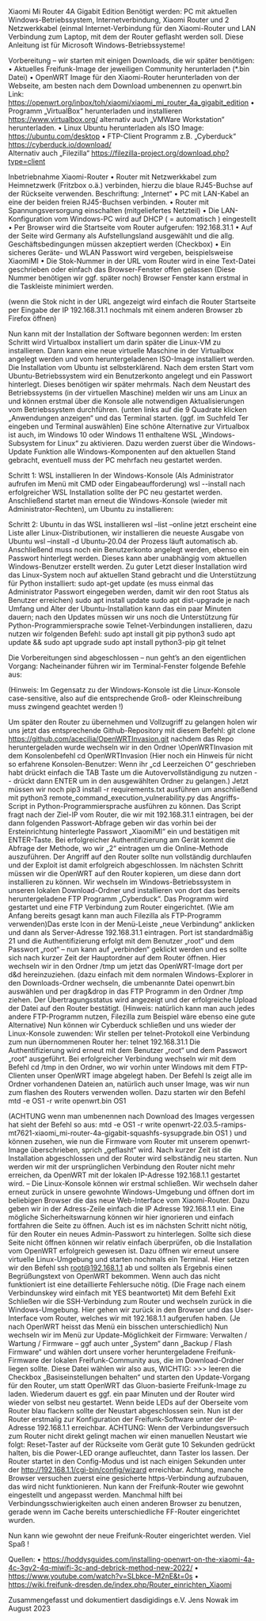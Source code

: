 Xiaomi Mi Router 4A Gigabit Edition
Benötigt werden: PC mit aktuellen Windows-Betriebssystem, Internetverbindung, Xiaomi Router und 2 Netzwerkkabel (einmal Internet-Verbindung für den Xiaomi-Router und LAN Verbindung zum Laptop, mit dem der Router geflasht werden soll. 
Diese Anleitung ist für Microsoft Windows-Betriebssysteme!

Vorbereitung – wir starten mit einigen Downloads, die wir später benötigen:
•	Aktuelles Freifunk-Image der jeweiligen Community herunterladen (*.bin Datei) 
•	OpenWRT Image für den Xiaomi-Router herunterladen von der Webseite, am besten nach dem Download umbenennen zu openwrt.bin 
Link: https://openwrt.org/inbox/toh/xiaomi/xiaomi_mi_router_4a_gigabit_edition
•	Programm „VirtualBox“ herunterladen und installieren https://www.virtualbox.org/ alternativ auch „VMWare Workstation“ herunterladen.
•	Linux Ubuntu herunterladen als ISO Image: https://ubuntu.com/desktop
•	FTP-Client Programm z.B. „Cyberduck“ https://cyberduck.io/download/  
Alternativ auch „Filezilla“ https://filezilla-project.org/download.php?type=client

Inbetriebnahme Xiaomi-Router
•	Router mit Netzwerkkabel zum Heimnetzwerk (Fritzbox o.ä.) verbinden, hierzu die blaue RJ45-Buchse auf der Rückseite verwenden. Beschriftung: „Internet“
•	PC mit LAN-Kabel an eine der beiden freien RJ45-Buchsen verbinden.
•	Router mit Spannungsversorgung einschalten (mitgeliefertes Netzteil) 
•	Die LAN-Konfiguration vom Windows-PC wird auf DHCP ( = automatisch ) eingestellt
•	Per Browser wird die Startseite vom Router aufgerufen: 192.168.31.1
•	Auf der Seite wird Germany als Aufstellungsland ausgewählt und die allg. Geschäftsbedingungen müssen akzeptiert werden (Checkbox)
•	Ein sicheres Geräte- und WLAN Passwort wird vergeben, beispielsweise XiaomiMI
•	Die Stok-Nummer in der URL vom Router wird in eine Text-Datei geschrieben oder einfach das Browser-Fenster offen gelassen (Diese Nummer benötigen wir ggf. später noch) Browser Fenster kann erstmal in die Taskleiste minimiert werden.

(wenn die Stok nicht in der URL angezeigt wird einfach die Router Startseite per Eingabe der IP 192.168.31.1 nochmals mit einem anderen Browser zb Firefox öffnen)


Nun kann mit der Installation der Software begonnen werden:
Im ersten Schritt wird Virtualbox installiert um darin später die Linux-VM zu installieren. Dann kann eine neue virtuelle Maschine in der Virtualbox angelegt werden und vom heruntergeladenen ISO-Image installiert werden.
Die Installation vom Ubuntu ist selbsterklärend. Nach dem ersten Start vom Ubuntu-Betriebssystem wird ein Benutzerkonto angelegt und ein Passwort hinterlegt. Dieses benötigen wir später mehrmals.
Nach dem Neustart des Betriebssystems (in der virtuellen Maschine) melden wir uns am Linux an und können erstmal über die Konsole alle notwendigen Aktualisierungen vom Betriebssystem durchführen. (unten links auf die 9 Quadrate klicken „Anwendungen anzeigen“ und das Terminal starten. (ggf. im Suchfeld Ter eingeben und Terminal auswählen)
Eine schöne Alternative zur Virtualbox ist auch, im Windows 10 oder Windows 11 enthaltene WSL „Windows-Subsystem for Linux“ zu aktivieren. Dazu werden zuerst über die Windows-Update Funktion alle Windows-Komponenten auf den aktuellen Stand gebracht, eventuell muss der PC mehrfach neu gestartet werden.

Schritt 1: WSL installieren
In der Windows-Konsole (Als Administrator aufrufen im Menü mit CMD oder Eingabeaufforderung) 
wsl --install
nach erfolgreicher WSL Installation sollte der PC neu gestartet werden. Anschließend startet man erneut die Windows-Konsole (wieder mit Administrator-Rechten), um Ubuntu zu installieren:

Schritt 2: Ubuntu in das WSL installieren
wsl –list –online
jetzt erscheint eine Liste aller Linux-Distributionen, wir installieren die neueste Ausgabe von Ubuntu
wsl –install -d Ubuntu-20.04
der Prozess läuft automatisch ab. Anschließend muss noch ein Benutzerkonto angelegt werden, ebenso ein Passwort hinterlegt werden. Dieses kann aber unabhängig vom aktuellen Windows-Benutzer erstellt werden. Zu guter Letzt dieser Installation wird das Linux-System noch auf aktuellen Stand gebracht und die Unterstützung für Python installiert:
sudo apt-get update
(es muss einmal das Administrator Passwort eingegeben werden, damit wir den root Status als Benutzer erreichen)
sudo apt install update
sudo apt dist-upgrade
je nach Umfang und Alter der Ubuntu-Installation kann das ein paar Minuten dauern; nach den Updates müssen wir uns noch die Unterstützung für Python-Programmiersprache sowie Telnet-Verbindungen installieren, dazu nutzen wir folgenden Befehl:
sudo apt install git pip python3
sudo apt update && sudo apt upgrade
sudo apt install python3-pip git telnet 

Die Vorbereitungen sind abgeschlossen – nun geht’s an den eigentlichen Vorgang:
Nacheinander führen wir im Terminal-Fenster folgende Befehle aus:

(Hinweis: Im Gegensatz zu der Windows-Konsole ist die Linux-Konsole case-sensitive, also auf die entsprechende Groß- oder Kleinschreibung muss zwingend geachtet werden !)

Um später den Router zu übernehmen und Vollzugriff zu gelangen holen wir uns jetzt das entsprechende Github-Repository mit diesem Befehl:
 	git clone https://github.com/acecilia/OpenWRTInvasion.git
nachdem das Repo heruntergeladen wurde wechseln wir in den Ordner \OpenWRTInvasion mit dem Konsolenbefehl 
cd OpenWRTInvasion
(Hier noch ein Hinweis für nicht so erfahrene Konsolen-Benutzer: Wenn ihr „cd Leerzeichen O“ geschrieben habt drückt einfach die TAB Taste um die Autovervollständigung zu nutzen -- drückt dann ENTER um in den ausgewählten Ordner zu gelangen.)
Jetzt müssen wir noch
pip3 install -r requirements.txt
ausführen um anschließend mit
python3 remote_command_execution_vulnerability.py
das Angriffs-Script in Python-Programmiersprache ausführen zu können. Das Script fragt nach der Ziel-IP vom Router, die wir mit 192.168.31.1 eintragen, bei der dann folgenden Passwort-Abfrage geben wir das vorhin bei der Ersteinrichtung hinterlegte Passwort „XiaomiMI“ ein und bestätigen mit ENTER-Taste. Bei erfolgreicher Authentifizierung am Gerät kommt die Abfrage der Methode, wo wir „2“ eintragen um die Online-Methode auszuführen. Der Angriff auf den Router sollte nun vollständig durchlaufen und der Exploit ist damit erfolgreich abgeschlossen.
Im nächsten Schritt müssen wir die OpenWRT auf den Router kopieren, um diese dann dort installieren zu können. Wir wechseln im Windows-Betriebssystem in unseren lokalen Download-Ordner und installieren von dort das bereits heruntergeladene FTP Programm „Cyberduck“. Das Programm wird gestartet und eine FTP Verbindung zum Router eingerichtet. (Wie am Anfang bereits gesagt kann man auch Filezilla als FTP-Programm verwenden)Das erste Icon in der Menü-Leiste „neue Verbindung“ anklicken und dann als Server-Adresse 192.168.31.1 eintragen. Port ist standardmäßig 21 und die Authentifizierung erfolgt mit dem Benutzer „root“ und dem Passwort „root“ – nun kann auf „verbinden“ geklickt werden und es sollte sich nach kurzer Zeit der Hauptordner auf dem Router öffnen. Hier wechseln wir in den Ordner /tmp  um jetzt das OpenWRT-Image dort per d&d hereinzuziehen. (dazu einfach mit dem normalen Windows-Explorer in den Downloads-Ordner wechseln, die umbenannte Datei openwrt.bin auswählen und per drag&drop in das FTP Programm in den Ordner /tmp ziehen. Der Übertragungsstatus wird angezeigt und der erfolgreiche Upload der Datei auf den Router bestätigt. (Hinweis: natürlich kann man auch jedes andere FTP-Programm nutzen, Filezilla zum Beispiel wäre ebenso eine gute Alternative) Nun können wir Cyberduck schließen und uns wieder der Linux-Konsole zuwenden:
Wir stellen per telnet-Protokoll eine Verbindung zum nun übernommenen Router her:
telnet 192.168.31.1
Die Authentifizierung wird erneut mit dem Benutzer „root“ und dem Passwort „root“ ausgeführt. Bei erfolgreicher Verbindung wechseln wir mit dem Befehl
cd /tmp
in den Ordner, wo wir vorhin unter Windows mit dem FTP-Clienten unser OpenWRT image abgelegt haben. Der Befehl
ls
zeigt alle im Ordner vorhandenen Dateien an, natürlich auch unser Image, was wir nun zum flashen des Routers verwenden wollen. Dazu starten wir den Befehl
mtd -e OS1 -r write openwrt.bin OS1

(ACHTUNG wenn man umbenennen nach Download des Images vergessen hat sieht der Befehl so aus: mtd -e OS1 -r write openwrt-22.03.5-ramips-mt7621-xiaomi_mi-router-4a-gigabit-squashfs-sysupgrade.bin OS1   )
und können zusehen, wie nun die Firmware vom Router mit unserem openwrt-Image überschrieben, sprich „geflasht“ wird. Nach kurzer Zeit ist die Installation abgeschlossen und der Router wird selbständig neu starten. Nun werden wir mit der ursprünglichen Verbindung den Router nicht mehr erreichen, da OpenWRT mit der lokalen IP-Adresse 192.168.1.1 gestartet wird.  – Die Linux-Konsole können wir erstmal schließen.
Wir wechseln daher erneut zurück in unsere gewohnte Windows-Umgebung und öffnen dort im beliebigen Browser die das neue Web-Interface vom Xiaomi-Router. Dazu geben wir in der Adress-Zeile einfach die IP Adresse 192.168.1.1 ein. Eine mögliche Sicherheitswarnung können wir hier ignorieren und einfach fortfahren die Seite zu öffnen. Auch ist es im nächsten Schritt nicht nötig, für den Router ein neues Admin-Passwort zu hinterlegen.
Sollte sich diese Seite nicht öffnen können wir relativ einfach überprüfen, ob die Installation vom OpenWRT erfolgreich gewesen ist. Dazu öffnen wir erneut unsere virtuelle Linux-Umgebung und starten nochmals ein Terminal. Hier setzen wir den Befehl
ssh root@192.168.1.1 
ab und sollten als Ergebnis einen Begrüßungstext von OpenWRT bekommen. Wenn auch das nicht funktioniert ist eine detaillierte Fehlersuche nötig. (Die Frage nach einem Verbindunskey wird einfach mit YES beantwortet) Mit dem Befehl
Exit
Schließen wir die SSH-Verbindung zum Router und wechseln zurück in die Windows-Umgebung. Hier gehen wir zurück in den Browser und das User-Interface vom Router, welches wir mit 192.168.1.1 aufgerufen haben.  (Je nach OpenWRT heisst das Menü ein bisschen unterschiedlich)
Nun wechseln wir im Menü zur Update-Möglichkeit der Firmware: Verwalten / Wartung / Firmware – ggf auch unter „System“ dann „Backup / Flash Firmware“ und wählen dort unsere vorher heruntergeladene Freifunk-Firmware der lokalen Freifunk-Community aus, die im Download-Ordner liegen sollte. Diese Datei wählen wir also aus, WICHTIG: >>> leeren die Checkbox „Basiseinstellungen behalten“ und starten den Update-Vorgang für den Router, um statt OpenWRT das Gluon-basierte Freifunk-Image zu laden. Wiederum dauert es ggf. ein paar Minuten und der Router wird wieder von selbst neu gestartet.  Wenn beide LEDs auf der Oberseite vom Router blau flackern sollte der Neustart abgeschlossen sein. 
Nun ist der Router erstmalig zur Konfiguration der Freifunk-Software unter der IP-Adresse 192.168.1.1 erreichbar. ACHTUNG: Wenn der Verbindungsversuch zum Router nicht direkt gelingt machen wir einen manuellen Neustart wie folgt:
Reset-Taster auf der Rückseite vom Gerät gute 10 Sekunden gedrückt halten, bis die Power-LED orange aufleuchtet, dann Taster los lassen. Der Router startet in den Config-Modus und ist nach einigen Sekunden unter der http://192.168.1.1/cgi-bin/config/wizard   erreichbar. 
Achtung, manche Browser versuchen zuerst eine gesicherte https-Verbindung aufzubauen, das wird nicht funktionieren.  Nun kann der Freifunk-Router wie gewohnt eingestellt und angepasst werden.  Manchmal hilft bei Verbindungsschwierigkeiten auch einen anderen Browser zu benutzen, gerade wenn im Cache bereits unterschiedliche FF-Router eingerichtet wurden.

Nun kann wie gewohnt der neue Freifunk-Router eingerichtet werden. Viel Spaß !



Quellen:
•	https://hoddysguides.com/installing-openwrt-on-the-xiaomi-4a-4c-3gv2-4q-miwifi-3c-and-debrick-method-new-2022/
•	https://www.youtube.com/watch?v=SLbkce-M2nE&t=0s
•	https://wiki.freifunk-dresden.de/index.php/Router_einrichten_Xiaomi

Zusammengefasst und dokumentiert dasdigidings e.V. Jens Nowak im August 2023
